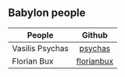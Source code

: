 ## Babylon people

| People        | Github        |
| ------------- |:-------------:| 
| Vasilis Psychas | [psychas](https://github.com/psychas/)
| Florian Bux | [florianbux](https://github.com/florianbux/)
